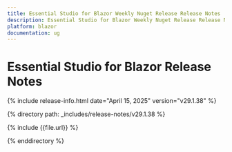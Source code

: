 ```yaml
---
title: Essential Studio for Blazor Weekly Nuget Release Release Notes  
description: Essential Studio for Blazor Weekly Nuget Release Release Notes  
platform: blazor
documentation: ug
---
```


# Essential Studio for Blazor  Release Notes  

{% include release-info.html date="April 15, 2025"  version="v29.1.38" %} 

{% directory path: _includes/release-notes/v29.1.38 %}

{% include {{file.url}} %}

{% enddirectory %}